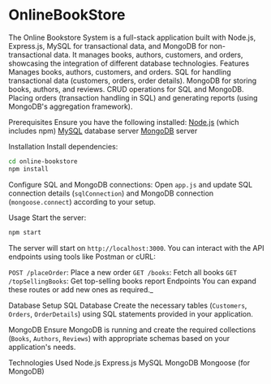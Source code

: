 # OnlineBookStore
The Online Bookstore System is a full-stack application built with Node.js, Express.js, MySQL for transactional data, and MongoDB for non-transactional data. It manages books, authors, customers, and orders, showcasing the integration of different database technologies.
Features
Manages books, authors, customers, and orders.
SQL for handling transactional data (customers, orders, order details).
MongoDB for storing books, authors, and reviews.
CRUD operations for SQL and MongoDB.
Placing orders (transaction handling in SQL) and generating reports (using MongoDB's aggregation framework).

Prerequisites
Ensure you have the following installed:
 [Node.js](https://nodejs.org/) (which includes npm)
 [MySQL](https://www.mysql.com/) database server
 [MongoDB](https://www.mongodb.com/) server

Installation
 Install dependencies:

   ```bash
   cd online-bookstore
   npm install
   ```
Configure SQL and MongoDB connections:
Open `app.js` and update SQL connection details (`sqlConnection`) and MongoDB connection (`mongoose.connect`) according to your setup.

Usage
Start the server:
```bash
npm start
```
The server will start on `http://localhost:3000`.
You can interact with the API endpoints using tools like Postman or cURL:

`POST /placeOrder`: Place a new order
`GET /books`: Fetch all books
`GET /topSellingBooks`: Get top-selling books report
 Endpoints
You can expand these routes or add new ones as required._

Database Setup
SQL Database
 Create the necessary tables (`Customers`, `Orders`, `OrderDetails`) using SQL statements provided in your application.

MongoDB
Ensure MongoDB is running and create the required collections (`Books`, `Authors`, `Reviews`) with appropriate schemas based on your application's needs.

 Technologies Used
Node.js
Express.js
MySQL
MongoDB
Mongoose (for MongoDB)
